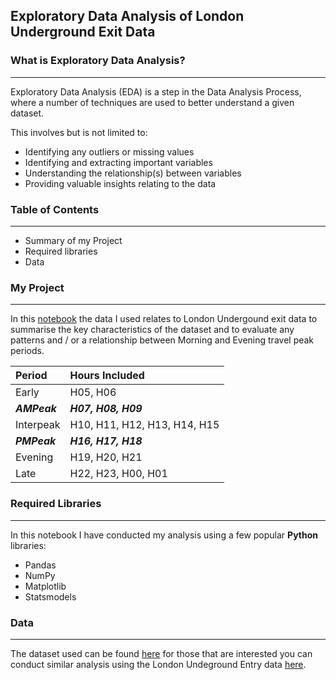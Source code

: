 
## Exploratory Data Analysis of London Underground Exit Data

### What is Exploratory Data Analysis?
---------------------------------------
Exploratory Data Analysis (EDA) is a step in the Data Analysis Process, 
where a number of techniques are used to better understand a given dataset.

This involves but is not limited to:

* Identifying any outliers or missing values
* Identifying and extracting important variables
* Understanding the relationship(s) between variables
* Providing valuable insights relating to the data

### Table of Contents
-----------------------
* Summary of my Project
* Required libraries
* Data

### My Project
-----------------
In this [notebook](https://github.com/tadepoju/python-ldn-underground-eda/blob/readme-edits/London%20Underground%20Exploratory%20Data%20Analysis.ipynb) the data I used relates to London Undergound exit data to summarise the key characteristics of the dataset 
and to evaluate any patterns and / or a relationship between Morning and Evening travel peak periods.


| Period          | Hours Included | 
|:--------------- |:---------------- | 
|  Early          | H05, H06  | 
| ***AMPeak***     | ***H07, H08, H09*** | 
|  Interpeak      | H10, H11, H12, H13, H14, H15 | 
|  ***PMPeak***     | ***H16, H17, H18*** | 
|  Evening        | H19, H20, H21 | 
|  Late           | H22, H23, H00, H01 | 

### Required Libraries
------------------------
In this notebook I have conducted my analysis using a few
popular **Python** libraries:
* Pandas
* NumPy
* Matplotlib
* Statsmodels

### Data
----------
The dataset used can be found [here](https://github.com/tadepoju/python-ldn-underground-eda/blob/readme-edits/hourlyExits.csv) for those that are interested you 
can conduct similar analysis using the London Undeground Entry data [here](https://github.com/tadepoju/python-ldn-underground-eda/blob/readme-edits/hourlyEntries.csv).
